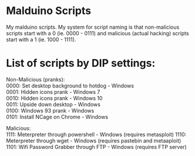 # Malduino Scripts
My malduino scripts.
My system for script naming is that non-malicious scripts start with a 0 (ie. 0000 - 0111) and malicious (actual hacking) scripts start with a 1 (ie. 1000 - 1111).
# List of scripts by DIP settings: 
Non-Malicious (pranks):  
0000: Set desktop background to hotdog - Windows   
0001: Hidden icons prank - Windows 7  
0010: Hidden icons prank - Windows 10  
0011: Upside down desktop - Windows  
0100: Windows 93 prank - Windows  
0101: Install NCage on Chrome - Windows  
  
Malicious:  
1111: Meterpreter through powershell - Windows (requires metasploit)
1110: Meterpreter through wget - Windows (requires pastebin and metaaploit)  
1101: Wifi Password Grabber through FTP - Windows (requires FTP server)  
